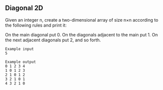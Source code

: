 ## Diagonal 2D

Given an integer n, create a two-dimensional array of size n×n according to the following rules and print it:

On the main diagonal put 0.
On the diagonals adjacent to the main put 1.
On the next adjacent diagonals put 2, and so forth.

```
Example input
5

Example output
0 1 2 3 4
1 0 1 2 3
2 1 0 1 2
3 2 1 0 1
4 3 2 1 0
```